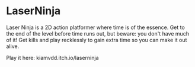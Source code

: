 # LaserNinja
Laser Ninja is a 2D action platformer where time is of the essence. Get to the end of the level before time runs out, but beware: you don't have much of it! Get kills and play recklessly to gain extra time so you can make it out alive.

Play it here: kiamvdd.itch.io/laserninja
